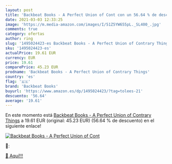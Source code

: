 ```yaml
---
layout: post
title: 'Backbeat Books - A Perfect Union of Cont con un 56.64 % de descuento'
date: 2021-03-03 12:33:25
image: 'https://m.media-amazon.com/images/I/51Z5YW655pL._SL400_.jpg'
comments: true
category: ofertas
author: ring
slug: '1495024423-es Backbeat Books - A Perfect Union of Contrary Things'
sku: '1495024423-es'
actualPrice: 19.61 EUR
currency: EUR
price: 19.61
comparePrice: 45.23 EUR
prodname: 'Backbeat Books - A Perfect Union of Contrary Things'
country: 'es'
flag: '🇪🇸'
brand: 'Backbeat Books'
buyurl: 'https://www.amazon.es/dp/1495024423/?tag=tolees-21'
descuento: '56.64'
average: '19.61'
---
```


En este momento está [Backbeat Books - A Perfect Union of Contrary Things](https://www.amazon.es/dp/1495024423/?tag=tolees-21) a 19.61 EUR (original: 45.23 EUR) (56.64 %  de descuento) en el siguiente enlace!

[![Backbeat Books - A Perfect Union of Cont](https://m.media-amazon.com/images/I/51Z5YW655pL._SL400_.jpg)](https://www.amazon.es/dp/1495024423/?tag=tolees-21)

🔎:


[🛒 Aquí!!!](https://www.amazon.es/dp/1495024423/?tag=tolees-21)
